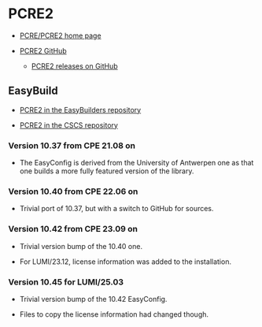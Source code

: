 # PCRE2

-   [PCRE/PCRE2 home page](http://www.pcre.org/)

-   [PCRE2 GitHub](https://github.com/PCRE2Project/pcre2)

    -   [PCRE2 releases on GitHub](https://github.com/PCRE2Project/pcre2/releases)


## EasyBuild

-   [PCRE2 in the EasyBuilders repository](https://github.com/easybuilders/easybuild-easyconfigs/tree/develop/easybuild/easyconfigs/p/PCRE2)

-   [PCRE2 in the CSCS repository](https://github.com/eth-cscs/production/tree/master/easybuild/easyconfigs/p/PCRE2)


### Version 10.37 from CPE 21.08 on

-   The EasyConfig is derived from the University of Antwerpen one as that one builds
    a more fully featured version of the library.


### Version 10.40 from CPE 22.06 on

-   Trivial port of 10.37, but with a switch to GitHub for sources.


### Version 10.42 from CPE 23.09 on

-   Trivial version bump of the 10.40 one.

-   For LUMI/23.12, license information was added to the installation.

  
### Version 10.45 for LUMI/25.03

-   Trivial version bump of the 10.42 EasyConfig.

-   Files to copy the license information had changed though.

